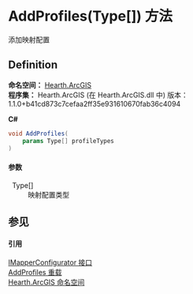 # AddProfiles(Type[]) 方法


添加映射配置



## Definition
**命名空间：** <a href="N_Hearth_ArcGIS">Hearth.ArcGIS</a>  
**程序集：** Hearth.ArcGIS (在 Hearth.ArcGIS.dll 中) 版本：1.1.0+b41cd873c7cefaa2ff35e931610670fab36c4094

**C#**
``` C#
void AddProfiles(
	params Type[] profileTypes
)
```



#### 参数
<dl><dt>  Type[]</dt><dd>映射配置类型</dd></dl>

## 参见


#### 引用
<a href="T_Hearth_ArcGIS_IMapperConfigurator">IMapperConfigurator 接口</a>  
<a href="Overload_Hearth_ArcGIS_IMapperConfigurator_AddProfiles">AddProfiles 重载</a>  
<a href="N_Hearth_ArcGIS">Hearth.ArcGIS 命名空间</a>  
